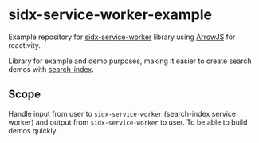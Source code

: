 # sidx-service-worker-example
Example repository for [sidx-service-worker](https://github.com/eklem/sidx-service-worker) library using [ArrowJS](https://www.arrow-js.com/docs/) for reactivity.

Library for example and demo purposes, making it easier to create search demos with [search-index](https://github.com/fergiemcdowall/search-index).

## Scope

Handle input from user to `sidx-service-worker` (search-index service worker) and output from `sidx-service-worker` to user. To be able to build demos quickly.
